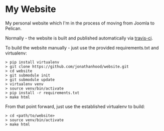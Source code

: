 My Website
==========

My personal website which I'm in the process of moving from Joomla to Pelican.

Normally - the website is built and published automatically via [travis-ci](https://travis-ci.org/jonathanhood/website).

To build the website manually - just use the provided requirements.txt and virtualenv:
 
    > pip install virtualenv
    > git clone https://github.com/jonathanhood/website.git
    > cd website
    > git submodule init
    > git submodule update
    > virtualenv venv
    > source venv/bin/activate
    > pip install -r requirements.txt
    > make html

From that point forward, just use the established virtualenv to build:

    > cd <path/to/website>
    > source venv/bin/activate
    > make html
